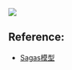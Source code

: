 ![](http://placekitten.com/800/200)

## Reference:

* [Sagas模型](Sagas模型.md)


























